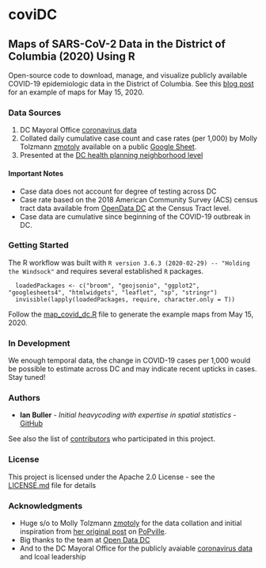 # coviDC

## Maps of SARS-CoV-2 Data in the District of Columbia (2020) Using R 
 
Open-source code to download, manage, and visualize publicly available COVID-19 epidemiologic data in the District of Columbia. See this [blog post](https://idblr.rbind.io/post/2020-05-15-covid-dc/covid-dc/) for an example of maps for May 15, 2020.

### Data Sources

1. DC Mayoral Office [coronavirus data](https://coronavirus.dc.gov/page/coronavirus-data)
2. Collated daily cumulative case count and case rates (per 1,000) by Molly Tolzmann [zmotoly](https://twitter.com/zmotoly) available on a public [Google Sheet]("https://docs.google.com/spreadsheets/d/1u-FlJe2B1rYV0obEosHBks9utkU30-C2TSkHka6AVS8/edit#gid=1923705378").
3. Presented at the [DC health planning neighborhood level](https://opendata.dc.gov/datasets/dc-health-planning-neighborhoods)

#### Important Notes
* Case data does not account for degree of testing across DC
* Case rate based on the 2018 American Community Survey (ACS) census tract data available from [OpenData DC](https://opendata.dc.gov/datasets/acs-2018-population-variables-tract) at the Census Tract level.
* Case data are cumulative since beginning of the COVID-19 outbreak in DC.

### Getting Started

The R workflow was built with `R version 3.6.3 (2020-02-29) -- "Holding the Windsock"` and requires several established `R` packages. 

```
  loadedPackages <- c("broom", "geojsonio", "ggplot2", "googlesheets4", "htmlwidgets", "leaflet", "sp", "stringr")
  invisible(lapply(loadedPackages, require, character.only = T))
```

Follow the [map_covid_dc.R](https://github.com/idblr/coviDC/blob/master/code/map_covid_dc.R) file to generate the example maps from May 15, 2020.

### In Development

We enough temporal data, the change in COVID-19 cases per 1,000 would be possible to estimate across DC and may indicate recent upticks in cases. Stay tuned!

### Authors

* **Ian Buller** - *Initial heavycoding with expertise in spatial statistics* - [GitHub](https://github.com/idblr)

See also the list of [contributors](https://github.com/idblr/coviDC/graphs/contributors) who participated in this project.

### License

This project is licensed under the Apache 2.0 License - see the [LICENSE.md](https://github.com/idblr/coviDC/blob/master/LICENSE) file for details

### Acknowledgments

* Huge s/o to Molly Tolzmann [zmotoly](https://twitter.com/zmotoly) for the data collation and initial inspiration from [her original post](https://www.popville.com/2020/05/dc-neighborhood-covid-coronavirus-map-population/#more-234053) on [PoPville](https://twitter.com/PoPville).
* Big thanks to the team at [Open Data DC](https://opendata.dc.gov/)
* And to the DC Mayoral Office for the publicly avaiable [coronavirus data](https://coronavirus.dc.gov/page/coronavirus-data) and lcoal leadership